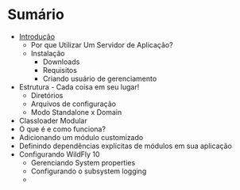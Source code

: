 # Sumário

* [Introdução](chapter1.md)
  * Por que Utilizar Um Servidor de Aplicação?
  * Instalação
    * Downloads
    * Requisitos
    * Criando usuário de gerenciamento
* Estrutura - Cada coisa em seu lugar!
  * Diretórios
  * Arquivos de configuração
  * Modo Standalone x Domain
*  Classloader Modular
  *  O que é e como funciona?
  *  Adicionando um módulo customizado
  *  Definindo dependências explícitas de módulos em sua aplicação
* Configurando WildFly 10
  * Gerenciando System properties
  * Configurando o subsystem logging
  * 
 

